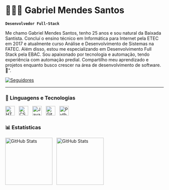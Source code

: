 # 👩🏻‍💻 Gabriel Mendes Santos

**`Desenvolvedor Full-Stack`**

Me chamo Gabriel Mendes Santos, tenho 25 anos e sou natural da Baixada Santista. Concluí o ensino técnico em Informática para Internet pela ETEC em 2017 e atualmente curso Análise e Desenvolvimento de Sistemas na FATEC. Além disso, estou me especializando em Desenvolvimento Full Stack pela EBAC. Sou apaixonado por tecnologia e automação, tendo experiência com automação predial. Compartilho meu aprendizado e projetos enquanto busco crescer na área de desenvolvimento de software. 🚀".

<p align="left">
    <a href="https://github.com/gabrieMS21?tab=following">
        <img 
            alt="Seguidores" 
            title="Me siga no GitHub" 
            src="https://custom-icon-badges.demolab.com/github/followers/gabrieMS21?color=236ad3&labelColor=1155ba&style=for-the-badge&logo=github&label=Seguidores&logoColor=white"
        />
    </a>
</p>

---

### 🤖 Linguagens e Tecnologias

<img 
    align="left" 
    alt="HTML"
    title="HTML" 
    width="30px" 
    style="padding-right: 10px;" 
    src="https://cdn.jsdelivr.net/gh/devicons/devicon@latest/icons/html5/html5-original.svg" 
/>
<img 
    align="left" 
    alt="CSS" 
    title="CSS"
    width="30px" 
    style="padding-right: 10px;" 
    src="https://cdn.jsdelivr.net/gh/devicons/devicon@latest/icons/css3/css3-original.svg" 
/>
<img 
    align="left" 
    alt="JavaScript" 
    title="JavaScript"
    width="30px" 
    style="padding-right: 10px;" 
    src="https://cdn.jsdelivr.net/gh/devicons/devicon@latest/icons/javascript/javascript-original.svg" 
/>
<img 
    align="left" 
    alt="Git" 
    title="Git"
    width="30px" 
    style="padding-right: 10px;" 
    src="https://cdn.jsdelivr.net/gh/devicons/devicon@latest/icons/git/git-original.svg" 
/>
<img 
    align="left" 
    alt="Python" 
    title="Python"
    width="30px" 
    style="padding-right: 10px;" 
    src="https://cdn.jsdelivr.net/gh/devicons/devicon@latest/icons/python/python-original.svg" 
/>

<br/>
<br/>

### 📊 Estatísticas

<p>
  <img 
    align="left" 
    alt="GitHub Stats" 
    height="150" 
    style="padding-right: 10px;" 
    src="https://github-readme-stats.vercel.app/api?username=gabrieMS21&show_icons=true&theme=tokyonight&include_all_commits=true&locale=pt-br"
  />

<img 
      align="left" 
      alt="GitHub Stats" 
      height="150"
      src="https://github-readme-stats.vercel.app/api/top-langs/?username=gabrieMS21&theme=tokyonight&layout=compact&custom_title=Tecnologias&langs_count=9"
  />

</p>
